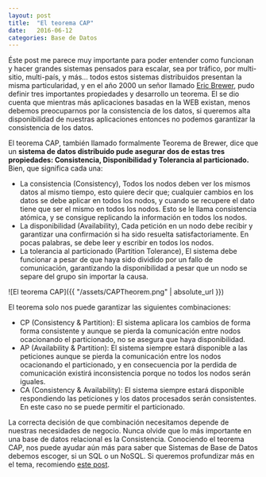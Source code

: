 ```yaml
---
layout: post
title:  "El teorema CAP"
date:   2016-06-12
categories: Base de Datos
---
```


Éste post me parece muy importante para poder entender como funcionan y hacer grandes sistemas pensados para escalar, sea por tráfico, por multi-sitio, multi-país, y más… todos estos sistemas distribuidos presentan la misma particularidad, y en el año 2000 un señor llamado [Eric Brewer](https://en.wikipedia.org/wiki/CAP_theorem), pudo definir tres importantes propiedades y desarrollo un teorema. El se dio cuenta que mientras más aplicaciones basadas en la WEB existan, menos debemos preocuparnos por la consistencia de los datos, si queremos alta disponibilidad de nuestras aplicaciones entonces no podemos garantizar la consistencia de los datos.

El teorema CAP, también llamado formalmente Teorema de Brewer, dice que un **sistema de datos distribuido pude asegurar dos de estas tres propiedades: Consistencia, Disponibilidad y Tolerancia al particionado.** Bien, que significa cada una:

- La consistencia (Consistency), Todos los nodos deben ver los mismos datos al mismo tiempo, esto quiere decir que; cualquier cambios en los datos se debe aplicar en todos los nodos, y cuando se recupere el dato tiene que ser el mismo en todos los nodos. Esto se le llama consistencia atómica, y se consigue replicando la información en todos los nodos.
- La disponibilidad (Availability), Cada petición en un nodo debe recibir y garantizar una confirmación si ha sido resuelta satisfactoriamente. En pocas palabras, se debe leer y escribir en todos los nodos.
- La tolerancia al particionado (Partition Tolerance), El sistema debe funcionar a pesar de que haya sido dividido por un fallo de comunicación, garantizando la disponibilidad a pesar que un nodo se separe del grupo sin importar la causa.

![El teorema CAP]({{ "/assets/CAPTheorem.png" | absolute_url }})

El teorema solo nos puede garantizar las siguientes combinaciones:

- CP (Consistency & Partition): El sistema aplicara los cambios de forma forma consistente y aunque se pierda la comunicación entre nodos ocacionando el particionado, no se asegura que haya disponibilidad.
- AP (Availability & Partition): El sistema siempre estará disponible a las peticiones aunque se pierda la comunicación entre los nodos ocacionando el particionado, y en consecuencia por la perdida de comunicación existirá inconsistencia porque no todos los nodos serán iguales.
- CA (Consistency & Availability): El sistema siempre estará disponible respondiendo las peticiones y los datos procesados serán consistentes. En este caso no se puede permitir el particionado.

La correcta decisión de que combinación necesitamos depende de nuestras necesidades de negocio. Nunca olvide que lo más importante en una base de datos relacional es la Consistencia. Conociendo el teorema CAP, nos puede ayudar aún más para saber que Sistemas de Base de Datos debemos escoger, si un SQL o un NoSQL. Si queremos profundizar más en el tema, recomiendo [este post](http://www.julianbrowne.com/article/brewers-cap-theorem).
